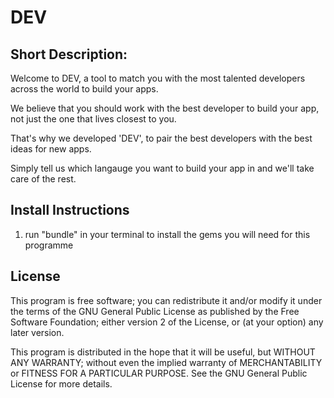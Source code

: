 # DEV

## Short Description:
Welcome to DEV, a tool to match you with the most talented developers across the world to build your apps. 

We believe that you should work with the best developer to build your app, not just the one that lives closest to you.

That's why we developed 'DEV', to pair the best developers with the best ideas for new apps.

Simply tell us which langauge you want to build your app in and we'll take care of the rest. 

## Install Instructions
1. run "bundle" in your terminal to install the gems you will need for this programme

## License 

This program is free software; you can redistribute it and/or modify
it under the terms of the GNU General Public License as published by
the Free Software Foundation; either version 2 of the License, or
(at your option) any later version.

This program is distributed in the hope that it will be useful,
but WITHOUT ANY WARRANTY; without even the implied warranty of
MERCHANTABILITY or FITNESS FOR A PARTICULAR PURPOSE. See the
GNU General Public License for more details.
